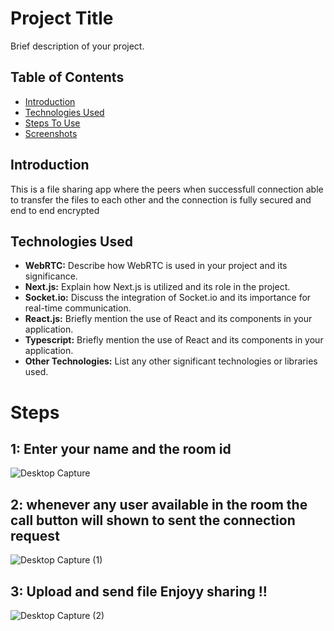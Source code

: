 # Project Title

Brief description of your project.

## Table of Contents

- [Introduction](#introduction)
- [Technologies Used](#technologies-used)
- [Steps To Use](#technologies-used)
- [Screenshots](#screenshots)

## Introduction

This is a file sharing app where the peers when successfull connection able to transfer the files to each other and the connection is fully secured and end to end encrypted

## Technologies Used

- **WebRTC:** Describe how WebRTC is used in your project and its significance.
- **Next.js:** Explain how Next.js is utilized and its role in the project.
- **Socket.io:** Discuss the integration of Socket.io and its importance for real-time communication.
- **React.js:** Briefly mention the use of React and its components in your application.
- **Typescript:** Briefly mention the use of React and its components in your application.
- **Other Technologies:** List any other significant technologies or libraries used.


# Steps
## 1: Enter your name and the room id
![Desktop Capture](https://github.com/singhJasvinder101/XShare/assets/131908922/3e43d5d7-8cab-45c8-b8d4-0366a8b0a605)

## 2: whenever any user available in the room the call button will shown to sent the connection request
![Desktop Capture (1)](https://github.com/singhJasvinder101/XShare/assets/131908922/5c48f82a-d415-4b07-8480-f85baed76d2b)

## 3: Upload and send file Enjoyy sharing !!

![Desktop Capture (2)](https://github.com/singhJasvinder101/XShare/assets/131908922/f2438522-d8ff-45c3-9a1a-f82b1b509836)

